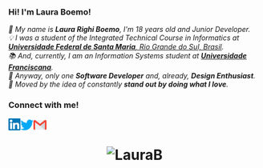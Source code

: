 ### Hi! I'm Laura Boemo! 
<p>
  <em>
    🎀 My name is <b>Laura Righi Boemo</b>, I'm 18 years old and Junior Developer. </br>💡  I was a student of the Integrated Technical Course in Informatics at <a href="https://www.ufsm.br/"> <b>Universidade Federal de Santa Maria</b>, Rio Grande do Sul, Brasil</a>.</br>📚  And, currently, I am an Information Systems student at <a href="https://www.ufn.edu.br/"> <b>Universidade Franciscana</b></a>. </br>👾  Anyway, only one <b>Software Developer</b> and, already, <b>Design Enthusiast</b>. </br>🚀  Moved by the idea of constantly <b>stand out by doing what I love</b>.</br>
  </em>  
</p>

### Connect with me! 
<a href="https://www.linkedin.com/in/LauraBoemo/">
  <img align="left" alt="Laura Boemo | Linkedin" width="24px" src="https://github.com/LauraBoemo/LauraBoemo/blob/main/LauraGifImagem/Linkedin.svg" />
</a> &nbsp;&nbsp;
<a href="https://twitter.com/LauraButForCode">
  <img align="left" alt="Laura Boemo | Twitter" width="26px" src="https://github.com/LauraBoemo/LauraBoemo/blob/main/LauraGifImagem/Twitter.svg" />
</a> &nbsp;&nbsp;
<a href="mailto:lauraboemo@gmail.com">
  <img align="left" alt="Laura Boemo | Gmail" width="26px" src="https://github.com/LauraBoemo/LauraBoemo/blob/main/LauraGifImagem/Gmail.svg" />
</a>

<h1 align="center">
<img alt="LauraB" src="https://github-readme-stats.vercel.app/api?username=LauraBoemo&show_icons=true&hide_border=true" />
</h1>
